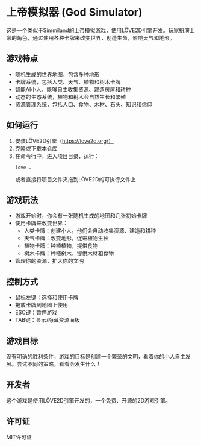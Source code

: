 # 上帝模拟器 (God Simulator)

这是一个类似于Simmiland的上帝模拟游戏，使用LÖVE2D引擎开发。玩家扮演上帝的角色，通过使用各种卡牌来改变世界，创造生命，影响天气和地形。

## 游戏特点

- 随机生成的世界地图，包含多种地形
- 卡牌系统，包括人类、天气、植物和树木卡牌
- 智能AI小人，能够自主收集资源、建造房屋和耕种
- 动态的生态系统，植物和树木会自然生长和繁殖
- 资源管理系统，包括人口、食物、木材、石头、知识和信仰

## 如何运行

1. 安装LÖVE2D引擎（https://love2d.org/）
2. 克隆或下载本仓库
3. 在命令行中，进入项目目录，运行：
   ```
   love .
   ```
   或者直接将项目文件夹拖到LÖVE2D的可执行文件上

## 游戏玩法

- 游戏开始时，你会有一张随机生成的地图和几张初始卡牌
- 使用卡牌来改变世界：
  - 人类卡牌：创建小人，他们会自动收集资源、建造和耕种
  - 天气卡牌：改变地形，促进植物生长
  - 植物卡牌：种植植物，提供食物
  - 树木卡牌：种植树木，提供木材和食物
- 管理你的资源，扩大你的文明

## 控制方式

- 鼠标左键：选择和使用卡牌
- 拖放卡牌到地图上使用
- ESC键：暂停游戏
- TAB键：显示/隐藏资源面板

## 游戏目标

没有明确的胜利条件，游戏的目标是创建一个繁荣的文明，看着你的小人自主发展。尝试不同的策略，看看会发生什么！

## 开发者

这个游戏是使用LÖVE2D引擎开发的，一个免费、开源的2D游戏引擎。

## 许可证

MIT许可证 